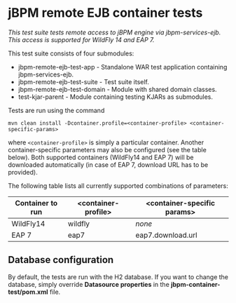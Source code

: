 jBPM remote EJB container tests
=====================

*This test suite tests remote access to jBPM engine via jbpm-services-ejb. This access is supported for WildFly 14 and EAP 7.*

This test suite consists of four submodules:
* jbpm-remote-ejb-test-app - Standalone WAR test application containing jbpm-services-ejb.
* jbpm-remote-ejb-test-suite - Test suite itself.
* jbpm-remote-ejb-test-domain - Module with shared domain classes.
* test-kjar-parent - Module containing testing KJARs as submodules.

Tests are run using the command

```mvn clean install -Dcontainer.profile=<container-profile> <container-specific-params>```

where `<container-profile>` is simply a particular container. Another container-specific parameters may also be configured (see the table below).
Both supported containers (WildFly14 and EAP 7) will be downloaded automatically (in case of EAP 7, download URL has to be provided).

The following table lists all currently supported combinations of parameters:

| Container to run    | \<container-profile\> | \<container-specific params\>             |
| -----------------   | --------------------- | ----------------------------------------- |
|     WildFly14       | wildfly               | *none*                                    |
|     EAP 7           | eap7                  | eap7.download.url                         |

## Database configuration
By default, the tests are run with the H2 database. If you want to change the database, simply override **Datasource properties** in the **jbpm-container-test/pom.xml** file.
